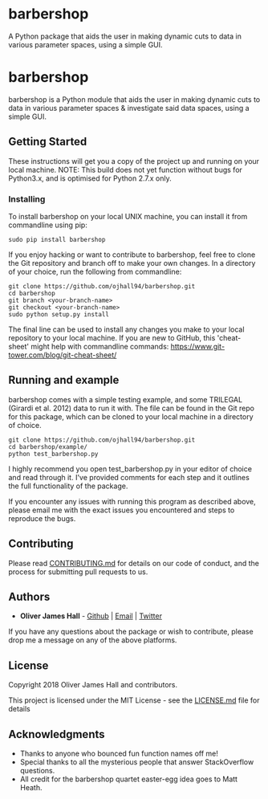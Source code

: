 # barbershop
A Python package that aids the user in making dynamic cuts to data in various parameter spaces, using a simple GUI.

# barbershop

barbershop is a Python module that aids the user in making dynamic cuts to data in various parameter spaces & investigate said data spaces, using a simple GUI.

## Getting Started

These instructions will get you a copy of the project up and running on your local machine.
NOTE: This build does not yet function without bugs for Python3.x, and is optimised for Python 2.7.x only.

### Installing

To install barbershop on your local UNIX machine, you can install it from commandline using pip:

```
sudo pip install barbershop
```

If you enjoy hacking or want to contribute to barbershop, feel free to clone the Git repository and branch off to make your own changes.
In a directory of your choice, run the following from commandline:

```
git clone https://github.com/ojhall94/barbershop.git
cd barbershop
git branch <your-branch-name>
git checkout <your-branch-name>
sudo python setup.py install
```
The final line can be used to install any changes you make to your local repository to your local machine.
If you are new to GitHub, this 'cheat-sheet' might help with commandline commands: https://www.git-tower.com/blog/git-cheat-sheet/

## Running and example

barbershop comes with a simple testing example, and some TRILEGAL (Girardi et al. 2012) data to run it with.
The file can be found in the Git repo for this package, which can be cloned to your local machine in a directory of choice.


```
git clone https://github.com/ojhall94/barbershop.git
cd barbershop/example/
python test_barbershop.py
```

I highly recommend you open test_barbershop.py in your editor of choice and read through it.
I've provided comments for each step and it outlines the full functionality of the package.

If you encounter any issues with running this program as described above, please email me with the
exact issues you encountered and steps to reproduce the bugs.


## Contributing

Please read [CONTRIBUTING.md](CONTRIBUTING.md) for details on our code of conduct, and the process for submitting pull requests to us.


## Authors

* **Oliver James Hall** - [Github](https://github.com/ojhall94) | [Email](ojhall94@gmail.com) | [Twitter](https://www.twitter.com/ojhall94)

If you have any questions about the package or wish to contribute, please drop me a message on any of the above platforms.

## License

Copyright 2018 Oliver James Hall and contributors.

This project is licensed under the MIT License - see the [LICENSE.md](LICENSE.md) file for details

## Acknowledgments

* Thanks to anyone who bounced fun function names off me!
* Special thanks to all the mysterious people that answer StackOverflow questions.
* All credit for the barbershop quartet easter-egg idea goes to Matt Heath.
